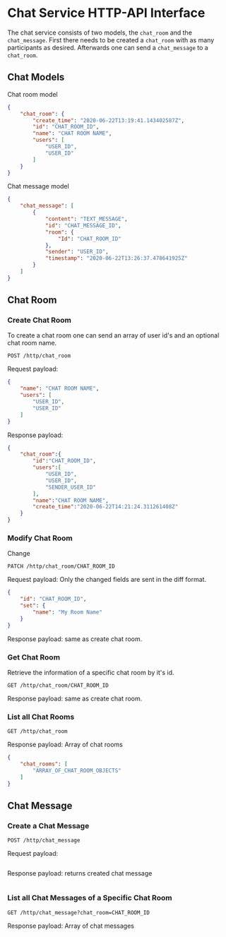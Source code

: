 # Chat Service HTTP-API Interface

The chat service consists of two models, the `chat_room` and the `chat_message`. First there needs to be created a `chat_room` with as many participants as desired. Afterwards one can send a `chat_message` to a `chat_room`.

## Chat Models

Chat room model

```json
{
    "chat_room": {
        "create_time": "2020-06-22T13:19:41.143402587Z",
        "id": "CHAT_ROOM_ID",
        "name": "CHAT ROOM NAME",
        "users": [
            "USER_ID",
            "USER_ID"
        ]
    }
}
```

Chat message model

```json
{
    "chat_message": [
        {
            "content": "TEXT_MESSAGE",
            "id": "CHAT_MESSAGE_ID",
            "room": {
                "Id": "CHAT_ROOM_ID"
            },
            "sender": "USER_ID",
            "timestamp": "2020-06-22T13:26:37.478641925Z"
        }
    ]
}
```

## Chat Room

### Create Chat Room

To create a chat room one can send an array of user id's and an optional chat room name.

`POST /http/chat_room`

Request payload:

```json
{
    "name": "CHAT ROOM NAME",
    "users": [
        "USER_ID",
        "USER_ID"
    ]
}
```

Response payload:

```json
{
    "chat_room":{
        "id":"CHAT_ROOM_ID",
        "users":[
            "USER_ID",
            "USER_ID",
            "SENDER_USER_ID"
        ],
        "name":"CHAT ROOM NAME",
        "create_time":"2020-06-22T14:21:24.311261408Z"
    }
}
```


### Modify Chat Room

Change

`PATCH /http/chat_room/CHAT_ROOM_ID`

Request payload: 
Only the changed fields are sent in the diff format.

```json
{
    "id": "CHAT_ROOM_ID",
    "set": {
        "name": "My Room Name"
    }
}
```

Response payload: same as create chat room.


### Get Chat Room

Retrieve the information of a specific chat room by it's id.

`GET /http/chat_room/CHAT_ROOM_ID`

Response payload: same as create chat room.


### List all Chat Rooms

`GET /http/chat_room`


Response payload: Array of chat rooms

```json
{
    "chat_rooms": [
        "ARRAY_OF_CHAT_ROOM_OBJECTS"
    ]
}
```

## Chat Message

### Create a Chat Message

`POST /http/chat_message`

Request payload:

```json

```

Response payload: returns created chat message

```json

```

### List all Chat Messages of a Specific Chat Room

`GET /http/chat_message?chat_room=CHAT_ROOM_ID`


Response payload: Array of chat messages

```json

```
